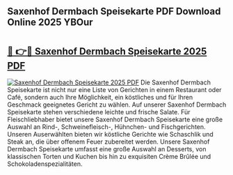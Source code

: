 ## Saxenhof Dermbach Speisekarte PDF Download Online 2025 YBOur

# <h2><a href="http://gcb6jx9.nevu.top/?p=Saxenhof+Dermbach+Speisekarte">🔗 👉🔴 Saxenhof Dermbach Speisekarte 2025 PDF</a></h2>

[![Saxenhof Dermbach Speisekarte 2025 PDF](https://i.imgur.com/dBaPXMq.png)](http://gcb6jx9.nevu.top/?p=Saxenhof+Dermbach+Speisekarte)
Die Saxenhof Dermbach Speisekarte ist nicht nur eine Liste von Gerichten in einem Restaurant oder Café, sondern auch Ihre Möglichkeit, ein köstliches und für Ihren Geschmack geeignetes Gericht zu wählen. Auf unserer Saxenhof Dermbach Speisekarte stehen verschiedene leichte und frische Salate. Für Fleischliebhaber bietet unsere Saxenhof Dermbach Speisekarte eine große Auswahl an Rind-, Schweinefleisch-, Hühnchen- und Fischgerichten. Unseren Auserwählten bieten wir köstliche Gerichte wie Schaschlik und Steak an, die über offenem Feuer zubereitet werden. Unsere Saxenhof Dermbach Speisekarte umfasst eine große Auswahl an Desserts, von klassischen Torten und Kuchen bis hin zu exquisiten Crème Brûlée und Schokoladenspezialitäten.

